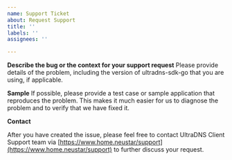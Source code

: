 ```yaml
---
name: Support Ticket
about: Request Support
title: ''
labels: ''
assignees: ''

---
```


**Describe the bug or the context for your support request**
Please provide details of the problem, including the version of ultradns-sdk-go that you
are using, if applicable.

**Sample**
If possible, please provide a test case or sample application that reproduces
the problem. This makes it much easier for us to diagnose the problem and to verify that
we have fixed it.

**Contact**

After you have created the issue, please feel free to contact UltraDNS Client Support team via [https://www.home.neustar/support](https://www.home.neustar/support) to further discuss your request.
